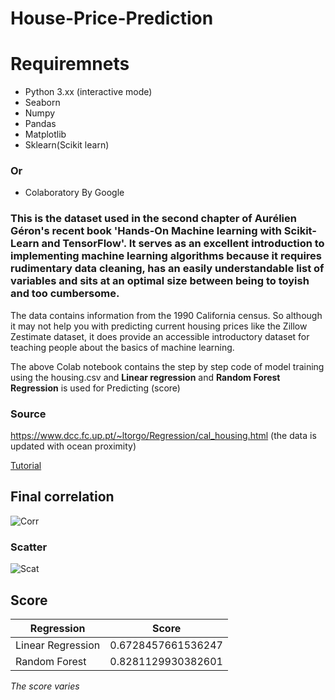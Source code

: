 # House-Price-Prediction

# Requiremnets
* Python 3.xx (interactive mode)
* Seaborn
* Numpy
* Pandas
* Matplotlib
* Sklearn(Scikit learn)
### Or
* Colaboratory By Google

### This is the dataset used in the second chapter of Aurélien Géron's recent book 'Hands-On Machine learning with Scikit-Learn and TensorFlow'. It serves as an excellent introduction to implementing machine learning algorithms because it requires rudimentary data cleaning, has an easily understandable list of variables and sits at an optimal size between being to toyish and too cumbersome.

The data contains information from the 1990 California census. So although it may not help you with predicting current housing prices like the Zillow Zestimate dataset, it does provide an accessible introductory dataset for teaching people about the basics of machine learning.

The above Colab notebook contains the step by step code of model training using the housing.csv and **Linear regression** and **Random Forest Regression** is used for Predicting (score)

### Source
https://www.dcc.fc.up.pt/~ltorgo/Regression/cal_housing.html  (the data is updated with ocean proximity)

[Tutorial](https://www.youtube.com/watch?v=Wqmtf9SA_kk)

## Final correlation
![Corr](https://github.com/zephyrezero/House-Price-Pred--sklearn/assets/147026858/a590cf5f-2a0b-4937-bff5-3a8a6fb5f42c)
### Scatter
![Scat](https://github.com/zephyrezero/House-Price-Pred--sklearn/assets/147026858/93f8098e-f1ef-4f31-8091-73098a781377)



## Score
|Regression                     |Score|
|-----------------|-------------------|
|Linear Regression| 0.6728457661536247|
|Random Forest    | 0.8281129930382601|

*The score varies*

